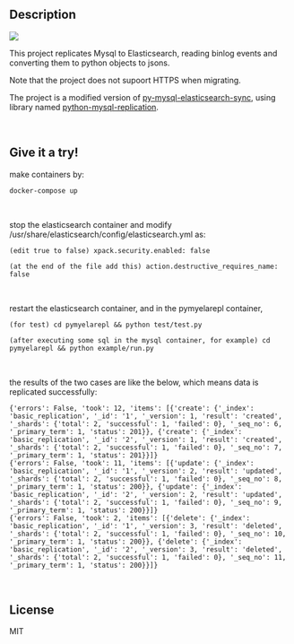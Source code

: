 ## Description

<img src='pymyelarepl-desc.png'></img>

This project replicates Mysql to Elasticsearch, reading binlog events and converting them to python objects to jsons.

Note that the project does not supoort HTTPS when migrating.

The project is a modified version of [py-mysql-elasticsearch-sync](https://github.com/zhongbiaodev/py-mysql-elasticsearch-sync), using library named [python-mysql-replication](https://github.com/julien-duponchelle/python-mysql-replication).


<br>

## Give it a try!

make containers by:

```
docker-compose up
```


<br>

stop the elasticsearch container and modify /usr/share/elasticsearch/config/elasticsearch.yml as:

```
(edit true to false) xpack.security.enabled: false

(at the end of the file add this) action.destructive_requires_name: false
```


<br>

restart the elasticsearch container, and in the pymyelarepl container,

```
(for test) cd pymyelarepl && python test/test.py

(after executing some sql in the mysql container, for example) cd pymyelarepl && python example/run.py
```


<br>

the results of the two cases are like the below, which means data is replicated successfully:

```
{'errors': False, 'took': 12, 'items': [{'create': {'_index': 'basic_replication', '_id': '1', '_version': 1, 'result': 'created', '_shards': {'total': 2, 'successful': 1, 'failed': 0}, '_seq_no': 6, '_primary_term': 1, 'status': 201}}, {'create': {'_index': 'basic_replication', '_id': '2', '_version': 1, 'result': 'created', '_shards': {'total': 2, 'successful': 1, 'failed': 0}, '_seq_no': 7, '_primary_term': 1, 'status': 201}}]}
{'errors': False, 'took': 11, 'items': [{'update': {'_index': 'basic_replication', '_id': '1', '_version': 2, 'result': 'updated', '_shards': {'total': 2, 'successful': 1, 'failed': 0}, '_seq_no': 8, '_primary_term': 1, 'status': 200}}, {'update': {'_index': 'basic_replication', '_id': '2', '_version': 2, 'result': 'updated', '_shards': {'total': 2, 'successful': 1, 'failed': 0}, '_seq_no': 9, '_primary_term': 1, 'status': 200}}]}
{'errors': False, 'took': 2, 'items': [{'delete': {'_index': 'basic_replication', '_id': '1', '_version': 3, 'result': 'deleted', '_shards': {'total': 2, 'successful': 1, 'failed': 0}, '_seq_no': 10, '_primary_term': 1, 'status': 200}}, {'delete': {'_index': 'basic_replication', '_id': '2', '_version': 3, 'result': 'deleted', '_shards': {'total': 2, 'successful': 1, 'failed': 0}, '_seq_no': 11, '_primary_term': 1, 'status': 200}}]}
```


<br>

## License

MIT